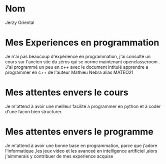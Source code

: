 # Nom
Jerzy Oriental
# Mes Experiences en programmation
Je n'ai pas beaucoup d'expérience en programmation, j'ai consulté
un cours sur l'ancien site du zéros qui se norme maintenant openclasseroom . J'ai programmé un peu en c++ avec le document intitulé
apprendre a programmer en c++ de l'auteur Mathieu Nebra alias MATEO21
# Mes attentes envers le cours
Je m'attend à avoir une meilleur facilité a programmer en python et à coder d'une facon bien structurer.
# Mes attentes envers le programme
Je m'attend à avoir une bonne base en programmation, parce que j'adore l'informatique ,les jeux video et les avanceé en intelligence artificiel ,alors j'aimmerais y contribuer de mes experience acquise 